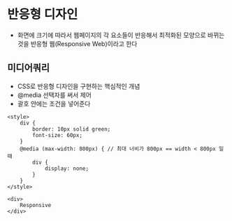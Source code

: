 # 반응형 디자인
- 화면에 크기에 따라서 웹페이지의 각 요소들이 반응해서 최적화된 모양으로 바뀌는 것을 반응형 웹(Responsive Web)이라고 한다


## 미디어쿼리
- CSS로 반응형 디자인을 구현하는 핵심적인 개념
- @media 선택자를 써서 제어
- 괄호 안에는 조건을 넣어준다

```
<style>
    div {
        border: 10px solid green;
        font-size: 60px;
    }
    @media (max-width: 800px) { // 최대 너비가 800px == width < 800px 일때
        div {
            display: none;
        }
    }
</style>

<div>
    Responsive
</div>
```